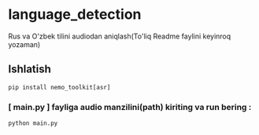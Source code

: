 # language_detection
Rus va O'zbek tilini audiodan aniqlash(To'liq Readme faylini keyinroq yozaman)

## Ishlatish
```
pip install nemo_toolkit[asr]
```
### [ main.py ] fayliga audio manzilini(path) kiriting va run bering :
```
python main.py
```
